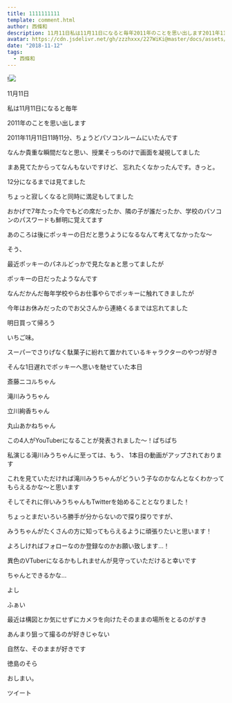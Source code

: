 ```yaml
---
title: 1111111111
template: comment.html
author: 西條和
description: 11月11日私は11月11日になると毎年2011年のことを思い出します2011年11月11日11時11分、ちょうどパソコンルーム...
avatar: https://cdn.jsdelivr.net/gh/zzzhxxx/227WiKi@master/docs/assets/photo/avatar/nagomi.jpg
date: "2018-11-12"
tags:
  - 西條和
---
```


!![](https://cdn.jsdelivr.net/gh/227WiKi/227WiKi-image@master/blog-image/nagomi-2018-11-12_1.jpg)















11月11日














私は11月11日になると毎年

2011年のことを思い出します















2011年11月11日11時11分、ちょうどパソコンルームにいたんです













なんか貴重な瞬間だなと思い、授業そっちのけで画面を凝視してました
















まあ見てたからってなんもないですけど、
忘れたくなかったんです。きっと。










12分になるまでは見てました













ちょっと寂しくなると同時に満足もしてました















おかげで7年たった今でもどの席だったか、隣の子が誰だったか、学校のパソコンのパスワードも鮮明に覚えてます















あのころは後にポッキーの日だと思うようになるなんて考えてなかったな〜












そう、





最近ポッキーのパネルどっかで見たなぁと思ってましたが






ポッキーの日だったようなんです












なんだかんだ毎年学校やらお仕事やらでポッキーに触れてきましたが







今年はお休みだったのでお父さんから連絡くるまでは忘れてました



















明日買って帰ろう










いちご味。











スーパーでさりげなく駄菓子に紛れて置かれているキャラクターのやつが好き
















そんな1日遅れでポッキーへ思いを馳せていた本日















斎藤ニコルちゃん

滝川みうちゃん

立川絢香ちゃん

丸山あかねちゃん










この4人がYouTuberになることが発表されました〜！ぱちぱち















私演じる滝川みうちゃんに至っては、もう、
1本目の動画がアップされております














これを見ていただければ滝川みうちゃんがどういう子なのかなんとなくわかってもらえるかな〜と思います


















そしてそれに伴いみうちゃんもTwitterを始めることとなりました！















ちょっとまだいろいろ勝手が分からないので探り探りですが、





みうちゃんがたくさんの方に知ってもらえるように頑張りたいと思います！














よろしければフォローなのか登録なのかお願い致します…！











異色のVTuberになるかもしれませんが見守っていただけると幸いです















ちゃんとできるかな…













よし











ふぁい













最近は構図とか気にせずにカメラを向けたそのままの場所をとるのがすき
















あんまり狙って撮るのが好きじゃない










自然な、そのままが好きです












徳島のそら



















おしまい。


ツイート



